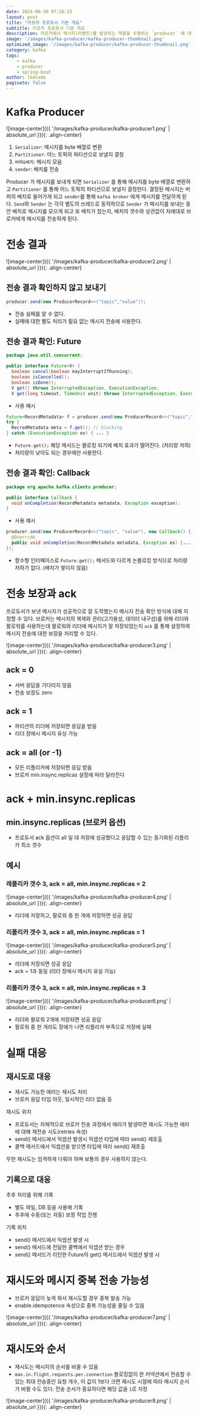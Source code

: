 ```yaml
---
date: 2024-06-30 07:16:23
layout: post
title: "카프카 프로듀서 기본 개요"
subtitle: 카프카 프로듀서 기본 개요
description: 카프카에서 메시지(이벤트)를 발송하는 역할을 수행하는 `producer` 에 대해 간략하게 알아본다.
image: '/images/kafka-producer/kafka-producer-thumbnail.png'
optimized_image: '/images/kafka-producer/kafka-producer-thumbnail.png'
category: kafka
tags:
    - kafka
    - producer
    - spring-boot
author: lkdcode
paginate: false
---
```


# Kafka Producer
![image-center]({{ '/images/kafka-producer/kafka-producer1.png' | absolute_url }}){: .align-center}
1. `Serializer`: 메시지를 byte 배열로 변환
2. `Partitioner`: 어느 토픽의 파티션으로 보낼지 결정
3. `버퍼&배치`: 메시지 모음
4. `sender`: 배치를 전송

Producer 가 메시지를 보내게 되면 `Serializer` 를 통해 메시지를 byte 배열로 변환하고 `Partitioner` 를 통해 어느 토픽의 파티션으로 보낼지 결정한다. 결정된 메시지는 버퍼의 배치로 들어가게 되고 `sender`를 통해 `kafka broker` 에게 메시지를 전달하게 된다. `Send`와 `Sender` 는 각각 별도의 쓰레드로 동작하므로 `Sender` 가 메시지를 보내는 동안 배치로 메시지를 모으게 되고 또 배치가 찼는지, 배치의 갯수와 상관없이 차례대로 브로커에게 메시지를 전송하게 된다.

# 전송 결과
![image-center]({{ '/images/kafka-producer/kafka-producer2.png' | absolute_url }}){: .align-center}

## 전송 결과 확인하지 않고 보내기

```java
producer.send(new ProducerRecord<>("topic","value"));
```
- 전송 실패를 알 수 없다.
- 실패에 대한 별도 처리가 필요 없는 메시지 전송에 사용한다.

## 전송 결과 확인: Future

```java
package java.util.concurrent;

public interface Future<V> {  
  boolean cancel(boolean mayInterruptIfRunning);  
  boolean isCancelled();
  boolean isDone();
  V get() throws InterruptedException, ExecutionException;  
  V get(long timeout, TimeUnit unit) throws InterruptedException, ExecutionException, TimeoutException; }
```

- 사용 예시

```java
Future<RecordMetadata> f = producer.send(new ProducerRecord<>("topic","value"));
try {
  RecrodMetadata meta = f.get(); // blocking
} catch (ExecutionException ex) { ... }
```
- `Future.get();` 해당 메서드는 블로킹 되기에 배치 효과가 떨어진다. (처리량 저하)
- 처리량이 낮아도 되는 경우에만 사용한다.

## 전송 결과 확인: Callback

```java
package org.apache.kafka.clients.producer;

public interface Callback {
  void onCompletion(RecordMetadata metadata, Exception exception);  
}
```

- 사용 예시

```java
producer.send(new ProducerRecord<>("topic", "value"), new Callback() {
  @Override
  public void onCompletion(RecordMetadata metadata, Exception ex) {... }
});
```
- 함수형 인터페이스로 `Future.get();` 메서드와 다르게 논블로킹 방식으로 처리량 저하가 없다. (배치가 쌓이지 않음)

# 전송 보장과 ack
프로듀서가 보낸 메시지가 성공적으로 잘 도착했는지 메시지 전송 확인 방식에 대해 지정할 수 있다. 브로커는 메시지의 복제와 관리(고가용성, 데이터 내구성)를 위해 리더와 팔로워를 사용하는데 팔로워와 리더에 메시지가 잘 저장되었는지 `ack` 를 통해 설정하여 메시지 전송에 대한 보장을 처리할 수 있다.

![image-center]({{ '/images/kafka-producer/kafka-producer3.png' | absolute_url }}){: .align-center}

## ack = 0
- 서버 응답을 기다리지 않음
- 전송 보장도 zero

## ack = 1
- 파티션의 리더에 저장되면 응답을 받음
- 리더 장애시 메시지 유싱 가능

## ack = all (or -1)
- 모든 리플리카에 저장되면 응답 받음
- 브로커 min.insync.replicas 설정에 따라 달라진다

# ack + min.insync.replicas
## min.insync.replicas (브로커 옵션)
- 프로듀서 ack 옵션이 all 일 대 저장에 성공했다고 응답할 수 있는 동기화된 리플리카 최소 갯수
## 예시

### 레플리카 갯수 3, ack = all, min.insync.replicas = 2
![image-center]({{ '/images/kafka-producer/kafka-producer4.png' | absolute_url }}){: .align-center}
- 리더에 저장하고, 팔로워 중 한 개에 저장하면 성공 응답

### 리플리카 갯수 3, ack = all, min.insync.replicas = 1
![image-center]({{ '/images/kafka-producer/kafka-producer5.png' | absolute_url }}){: .align-center}
- 리더에 저장되면 성공 응답
- ack = 1과 동일 (리더 장애시 메시지 유실 가능)

### 리플리카 갯수 3, ack = all, min.insync.replicas = 3
![image-center]({{ '/images/kafka-producer/kafka-producer6.png' | absolute_url }}){: .align-center}
- 리더와 팔로워 2개에 저장되면 성공 응답
- 팔로워 중 한 개라도 장애가 나면 리플리카 부족으로 저장에 실패

# 실패 대응
## 재시도로 대응
- 재시도 가능한 에러는 재시도 처리
- 브로커 응답 타임 아웃, 일시적인 리더 없음 등

재시도 위치
- 프로듀서는 자체적으로 브로커 전송 과정에서 에러가 발생하면 재시도 가능한 에러에 대해 재전송 시도(retries 속성)
- send() 메서드에서 익셉션 발생시 익셉션 타입에 따라 send() 재호출
- 콜백 메서드에서 익셉션을 받으면 타입에 따라 send() 재호출

무한 재시도는 엄격하게 다뤄야 하며 보통의 경우 사용하지 않는다.

## 기록으로 대응
추후 처리를 위해 기록
- 별도 파일, DB 등을 사용해 기록
- 추후에 수동(또는 자동) 보정 작업 진행

기록 위치
- send() 메서드에서 익셉션 발생 시
- send() 메서드에 전달한 콜백에서 익셉션 받는 경우
- send() 메서드가 리턴한 Future의 get() 메서드에서 익셉션 발생 시

# 재시도와 메시지 중복 전송 가능성
- 브로커 응답이 늦게 와서 재시도할 경우 중복 발송 가능
- enable.idempotence 속성으로 중복 가능성을 줄일 수 있음

![image-center]({{ '/images/kafka-producer/kafka-producer7.png' | absolute_url }}){: .align-center}

# 재시도와 순서
- 재시도는 메시지의 순서를 바꿀 수 있음
- `max.in.flight.requests.per.connection`
블로킹없이 한 커넥션에서 전송할 수 있는 최대 전송중인 요청 개수, 이 값이 1보다 크면 재시도 시점에 따라 메시지 순서가 바뀔 수도 있다. 전송 순서가 중요하다면 해당 값을 `1`로 지정

![image-center]({{ '/images/kafka-producer/kafka-producer8.png' | absolute_url }}){: .align-center}
